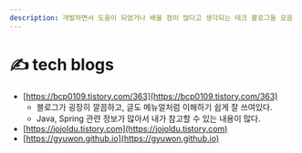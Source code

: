 ```yaml
---
description: 개발하면서 도움이 되었거나 배울 점이 많다고 생각되는 테크 블로그들 모음
---
```


# ✍ tech blogs

* [https://bcp0109.tistory.com/363](https://bcp0109.tistory.com/363)
  * 블로그가 굉장히 깔끔하고, 글도 메뉴얼처럼 이해하기 쉽게 잘 쓰여있다.&#x20;
  * Java, Spring 관련 정보가 많아서 내가 참고할 수 있는 내용이 많다.&#x20;
* [https://jojoldu.tistory.com](https://jojoldu.tistory.com)
* [https://gyuwon.github.io](https://gyuwon.github.io)

